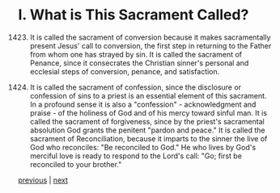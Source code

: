# I. What is This Sacrament Called?

1423. It is called the sacrament of conversion because it makes sacramentally present Jesus' call to conversion, the first step in returning to the Father from whom one has strayed by sin. It is called the sacrament of Penance, since it consecrates the Christian sinner's personal and ecclesial steps of conversion, penance, and satisfaction.

1424. It is called the sacrament of confession, since the disclosure or confession of sins to a priest is an essential element of this sacrament. In a profound sense it is also a "confession" - acknowledgment and praise - of the holiness of God and of his mercy toward sinful man. It is called the sacrament of forgiveness, since by the priest's sacramental absolution God grants the penitent "pardon and peace." It is called the sacrament of Reconciliation, because it imparts to the sinner the live of God who reconciles: "Be reconciled to God." He who lives by God's merciful love is ready to respond to the Lord's call: "Go; first be reconciled to your brother."

[previous](https://github.com/Tenari/non-fiction/blob/master/catechism/__P46.md) | [next](https://github.com/Tenari/non-fiction/blob/master/catechism/__P48.md)